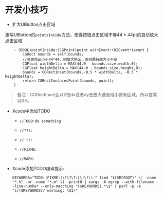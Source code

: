 # 开发小技巧

* 扩大UIButton点击区域

重写UIButton的`pointsInside`方法，使得按钮点击区域不够44 * 44pt的自动放大点击区域

        - (BOOL)pointInside:(CGPoint)point withEvent:(UIEvent*)event {
            CGRect bounds = self.bounds;
            //若原热区小于44*44，则放大热区，否则保持原大小不变
            CGFloat widthDelta = MAX(44.0 - bounds.size.width,0);
            CGFloat heightDelta = MAX(44.0 - bounds.size.height,0);
            bounds = CGRectInset(bounds,-0.5 * widthDelta, -0.5 * heightDelta);
            return CGRectContainsPoint(bounds, point);
        }
>备注：CGRectInset会以2倍dx或者dy去放大或者缩小原有区域，所以要乘以0.5。

* Xcode中添加TODO

    * `//TODO:do something`

    * `//???:`

    * `//!!!:`

    * `//FIXME:`

    * `//MARK:`

* Xcode添加TODO编译提示:

    `KEYWORDS="TODO:|FIXME:|\?\?\?:|\!\!\!:"
find "${SRCROOT}" \( -name "*.h" -or -name "*.m" \) -print0 | xargs -0 egrep --with-filename --line-number --only-matching "($KEYWORDS).*\$" | perl -p -e "s/($KEYWORDS)/ warning: \$1/"`